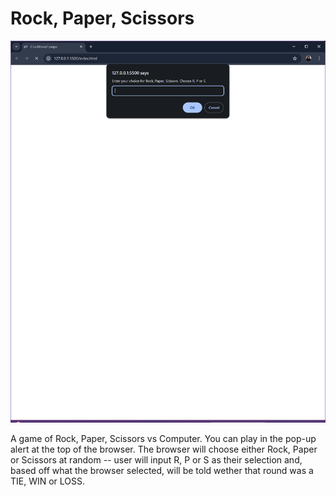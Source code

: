# Rock, Paper, Scissors 
<img src="Screenshot 2024-03-29 185202.png">

A game of Rock, Paper, Scissors vs Computer. You can play in the pop-up alert at the top of the browser. The browser will choose either Rock, Paper or Scissors at random -- user will input R, P or S as their selection and, based off what the browser selected, will be told wether that round was a TIE, WIN or LOSS.
